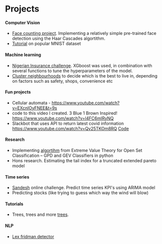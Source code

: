 # Projects

#### Computer Vision
 - [Face counting project](https://github.com/lukazambuca/Projects/tree/master/Face_counting). Implementing a relatively simple pre-trained face detection using the Haar Cascades algortithm. 
 - [Tutorial](https://github.com/lukazambuca/Projects/tree/master/MNIST) on popular MNIST dataset
#### Machine learning 
- [Nigerian Insurance challenge](https://github.com/lukazambuca/Projects/blob/master/Insurance_Nigeria_tune.ipynb). XGboost was used, in combination with several functions to tune the hyperparameters of the model. 
- [Cluster neighbourhoods](https://github.com/lukazambuca/Coursera_Capstone/blob/master/%20Capstone%20Project%20-%20The%20Battle%20of%20Neighborhoods%20(Week%201).ipynb) to decide which is the best to live in, depending on factors such as safety, shops, convenience etc
#### Fun projects
- Cellular automata - https://www.youtube.com/watch?v=EXcnIOyFNEE&t=9s
- code to this video I created. 3 Blue 1 Brown Inspired! https://www.youtube.com/watch?v=l4FC6mIRyNQ
- Slackbot that uses API to return latest covid information https://www.youtube.com/watch?v=Qv25TKOm8RQ [Code](https://github.com/lukazambuca/Slackbot)
#### Research 
- Implementing [algortihm](https://github.com/lukazambuca/Projects/tree/master/GEVC) from Extreme Value Theory for Open Set Classification – GPD and GEV Classifiers in python
- Hons research. Estimating the tail index for a truncated extended pareto model
#### Time series
- [Sandesh](https://github.com/lukazambuca/Projects/blob/master/Sandesh3.ipynb) online challenge. Predict time series KPI's using ARIMA model
- Predicting stocks (like trying to guess which way the wind will blow)
#### Tutorials 
- Trees, trees and more [trees](https://github.com/lukazambuca/Projects/tree/master/Trees). 
#### NLP
- [Lex fridman detector](https://github.com/lukazambuca/Lex-Fridman-detector)
